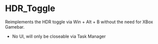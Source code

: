 # HDR_Toggle
Reimplements the HDR toggle via Win + Alt + B without the need for XBox Gamebar.

- No UI, will only be closeable via Task Manager
